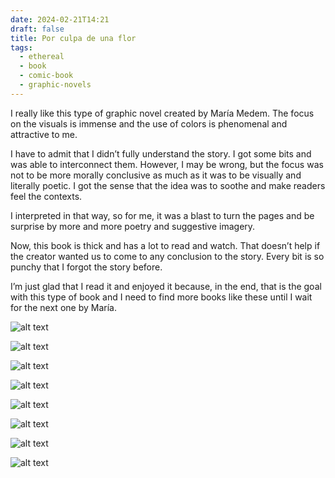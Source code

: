 ```yaml
---
date: 2024-02-21T14:21
draft: false
title: Por culpa de una flor
tags:
  - ethereal
  - book
  - comic-book
  - graphic-novels
---
```


I really like this type of graphic novel created by María Medem. The focus on the visuals is immense and the use of colors is phenomenal and attractive to me.

I have to admit that I didn’t fully understand the story. I got some bits and was able to interconnect them. However, I may be wrong, but the focus was not to be more morally conclusive as much as it was to be visually and literally poetic. I got the sense that the idea was to soothe and make readers feel the contexts.

I interpreted in that way, so for me, it was a blast to turn the pages and be surprise by more and more poetry and suggestive imagery.

Now, this book is thick and has a lot to read and watch. That doesn’t help if the creator wanted us to come to any conclusion to the story. Every bit is so punchy that I forgot the story before.

I’m just glad that I read it and enjoyed it because, in the end, that is the goal with this type of book and I need to find more books like these until I wait for the next one by María.

![alt text](../attachment/image-edits/por-culpa-de-una-flor_20240221_135203.jpg)

![alt text](../attachment/image-edits/por-culpa-de-una-flor_20240221_135043.jpg)

![alt text](../attachment/image-edits/por-culpa-de-una-flor_20240221_134912.jpg)

![alt text](../attachment/image-edits/por-culpa-de-una-flor_20240221_134815.jpg)

![alt text](../attachment/image-edits/por-culpa-de-una-flor_20240221_134728.jpg)

![alt text](../attachment/image-edits/por-culpa-de-una-flor_20240221_134634.jpg)

![alt text](../attachment/image-edits/por-culpa-de-una-flor_20240221_134541.jpg)

![alt text](../attachment/image-edits/por-culpa-de-una-flor_20240221_134504.jpg)